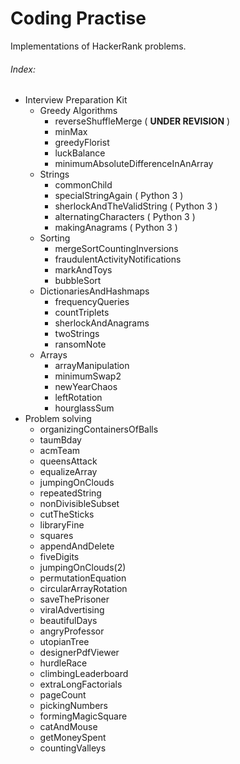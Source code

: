 # Coding Practise

Implementations of HackerRank problems.

###### Index: #####
- Interview Preparation Kit
    - Greedy Algorithms
        - reverseShuffleMerge ( **UNDER REVISION** )
        - minMax
        - greedyFlorist
        - luckBalance
        - minimumAbsoluteDifferenceInAnArray
    - Strings
        - commonChild
        - specialStringAgain ( Python 3 )
        - sherlockAndTheValidString ( Python 3 )
        - alternatingCharacters ( Python 3 )
        - makingAnagrams ( Python 3 )
    - Sorting
        - mergeSortCountingInversions
        - fraudulentActivityNotifications
        - markAndToys
        - bubbleSort
    - DictionariesAndHashmaps
        - frequencyQueries
        - countTriplets
        - sherlockAndAnagrams
        - twoStrings
        - ransomNote
    - Arrays
        - arrayManipulation
        - minimumSwap2
        - newYearChaos
        - leftRotation
        - hourglassSum
- Problem solving
    - organizingContainersOfBalls
    - taumBday
    - acmTeam
    - queensAttack
    - equalizeArray
    - jumpingOnClouds
    - repeatedString
    - nonDivisibleSubset
    - cutTheSticks
    - libraryFine
    - squares
    - appendAndDelete
    - fiveDigits
    - jumpingOnClouds(2)
    - permutationEquation
    - circularArrayRotation
    - saveThePrisoner
    - viralAdvertising
    - beautifulDays
    - angryProfessor
    - utopianTree
    - designerPdfViewer
    - hurdleRace
    - climbingLeaderboard
    - extraLongFactorials
    - pageCount
    - pickingNumbers
    - formingMagicSquare
    - catAndMouse
    - getMoneySpent
    - countingValleys
